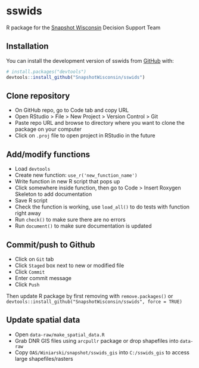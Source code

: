 
# sswids

<!-- badges: start -->
<!-- badges: end -->

R package for the [Snapshot Wisconsin](https://dnr.wisconsin.gov/topic/research/projects/snapshot) Decision Support Team

## Installation

You can install the development version of sswids from [GitHub](https://github.com/) with:

``` r
# install.packages("devtools")
devtools::install_github("SnapshotWisconsin/sswids")
```

## Clone repository

- On GitHub repo, go to Code tab and copy URL
- Open RStudio > File > New Project > Version Control > Git
- Paste repo URL and browse to directory where you want to clone the package on your computer
- Click on `.proj` file to open project in RStudio in the future

## Add/modify functions

- Load `devtools`
- Create new function: `use_r('new_function_name')`
- Write function in new R script that pops up
- Click somewhere inside function, then go to Code > Insert Roxygen Skeleton to add documentation
- Save R script
- Check the function is working, use `load_all()` to do tests with function right away
- Run `check()` to make sure there are no errors
- Run `document()` to make sure documentation is updated

## Commit/push to Github

- Click on `Git` tab
- Click `Staged` box next to new or modified file
- Click `Commit`
- Enter commit message
- Click `Push`

Then update R package by first removing with `remove.packages()` or `devtools::install_github("SnapshotWisconsin/sswids", force = TRUE)`

## Update spatial data

- Open `data-raw/make_spatial_data.R`
- Grab DNR GIS files using `arcpullr` package or drop shapefiles into `data-raw`
- Copy `OAS/Winiarski/snapshot/sswids_gis` into `C:/sswids_gis` to access large shapefiles/rasters
